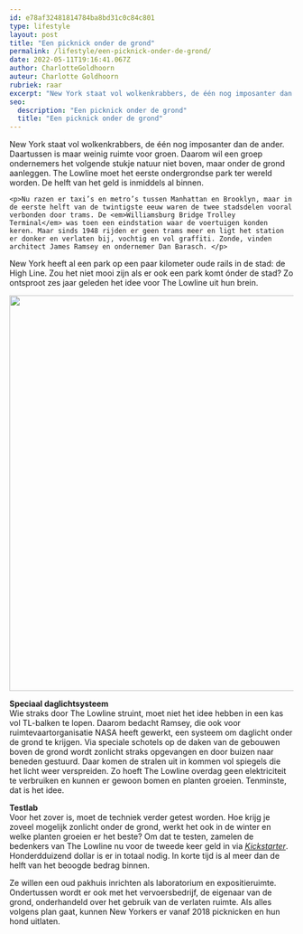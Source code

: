 ```yaml
---
id: e78af32481814784ba8bd31c0c84c801
type: lifestyle
layout: post
title: "Een picknick onder de grond"
permalink: /lifestyle/een-picknick-onder-de-grond/
date: 2022-05-11T19:16:41.067Z
author: CharlotteGoldhoorn
auteur: Charlotte Goldhoorn
rubriek: raar
excerpt: "New York staat vol wolkenkrabbers, de één nog imposanter dan de ander. Daartussen is maar weinig ruimte voor groen. Daarom wil een groep ondernemers het volgende stukje natuur niet boven, maar onder de grond aanleggen. The Lowline moet het eerste ondergrondse park ter wereld worden. De helft van het geld is inmiddels al binnen.  "
seo:
  description: "Een picknick onder de grond"
  title: "Een picknick onder de grond"
---
```

New York staat vol wolkenkrabbers, de één nog imposanter dan de ander. Daartussen is maar weinig ruimte voor groen. Daarom wil een groep ondernemers het volgende stukje natuur niet boven, maar onder de grond aanleggen. The Lowline moet het eerste ondergrondse park ter wereld worden. De helft van het geld is inmiddels al binnen.  

    <p>Nu razen er taxi’s en metro’s tussen Manhattan en Brooklyn, maar in de eerste helft van de twintigste eeuw waren de twee stadsdelen vooral verbonden door trams. De <em>Williamsburg Bridge Trolley Terminal</em> was toen een eindstation waar de voertuigen konden keren. Maar sinds 1948 rijden er geen trams meer en ligt het station er donker en verlaten bij, vochtig en vol graffiti. Zonde, vinden architect James Ramsey en ondernemer Dan Barasch. </p>
<p>New York heeft al een park op een paar kilometer oude rails in de stad: de High Line. Zou het niet mooi zijn als er ook een park komt ónder de stad? Zo ontsproot zes jaar geleden het idee voor The Lowline uit hun brein.</p>
<p><div class="media media-element-container media-default"><div id="file-6497" class="file file-image file-image-jpeg">

        
  
  <div class="content">
    <img title="Beeld: Lowline" height="700" width="1400" class="media-element file-default" src="/sites/default/files/5_7.jpg" alt="">  </div>

  
</div>
</div>
<p><strong>Speciaal daglichtsysteem</strong><br>Wie straks door The Lowline struint, moet niet het idee hebben in een kas vol TL-balken te lopen. Daarom bedacht Ramsey, die ook voor ruimtevaartorganisatie NASA heeft gewerkt, een systeem om daglicht onder de grond te krijgen. Via speciale schotels op de daken van de gebouwen boven de grond wordt zonlicht straks opgevangen en door buizen naar beneden gestuurd. Daar komen de stralen uit in kommen vol spiegels die het licht weer verspreiden. Zo hoeft The Lowline overdag geen elektriciteit te verbruiken en kunnen er gewoon bomen en planten groeien. Tenminste, dat is het idee.</p>
<p><strong>Testlab</strong><br>Voor het zover is, moet de techniek verder getest worden. Hoe krijg je zoveel mogelijk zonlicht onder de grond, werkt het ook in de winter en welke planten groeien er het beste? Om dat te testen, zamelen de bedenkers van The Lowline nu voor de tweede keer geld in via <a href="https://www.kickstarter.com/projects/855802805/lowline-an-underground-park-on-nycs-lower-east-sid"><em>Kickstarter</em></a>. Honderdduizend dollar is er in totaal nodig. In korte tijd is al meer dan de helft van het beoogde bedrag binnen. </p>
<p>Ze willen een oud pakhuis inrichten als laboratorium en expositieruimte. Ondertussen wordt er ook met het vervoersbedrijf, de eigenaar van de grond, onderhandeld over het gebruik van de verlaten ruimte. Als alles volgens plan gaat, kunnen New Yorkers er vanaf 2018 picknicken en hun hond uitlaten. </p>  
